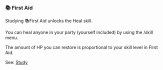 ### 📚 First Aid
Studying 📚First Aid unlocks the Heal skill.

You can heal anyone in your party (yourself included) by using the /skill menu.

The amount of HP you can restore is proportional to your skill level in First Aid.

See: [Study](/locations/trade_school/study.md)


